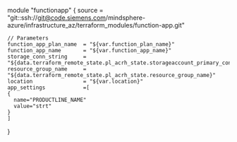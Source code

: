 module "functionapp" {
	source = "git::ssh://git@code.siemens.com/mindsphere-azure/infrastructure_az/terraform_modules/function-app.git"
	
	// Parameters
	function_app_plan_name  = "${var.function_plan_name}"
	function_app_name       = "${var.function_app_name}"
	storage_conn_string     = "${data.terraform_remote_state.pl_acrh_state.storageaccount_primary_connection_string}"
	resource_group_name     = "${data.terraform_remote_state.pl_acrh_state.resource_group_name}"
	location                = "${var.location}"
	app_settings            =[
	{
      name="PRODUCTLINE_NAME"
      value="strt"
    }
    ]
}
